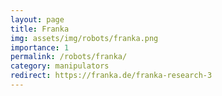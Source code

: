 ```yaml
---
layout: page
title: Franka
img: assets/img/robots/franka.png
importance: 1
permalink: /robots/franka/
category: manipulators
redirect: https://franka.de/franka-research-3
---
```

